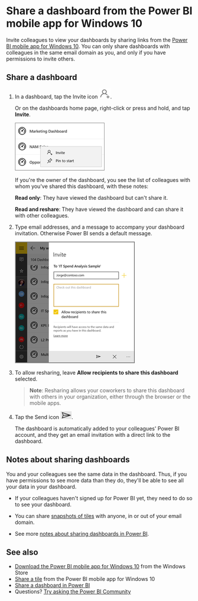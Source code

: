 <properties 
   pageTitle="Share a dashboard from the Power BI mobile app for Windows 10"
   description="Learn how to share dashboards with colleagues from the Power BI mobile app for Windows 10. You can only share dashboards if you have permission to invite others."
   services="powerbi" 
   documentationCenter="" 
   authors="maggiesMSFT" 
   manager="erikre" 
   backup=""
   editor=""
   tags=""
   qualityFocus="no"
   qualityDate=""/>
 
<tags
   ms.service="powerbi"
   ms.devlang="NA"
   ms.topic="article"
   ms.tgt_pltfrm="NA"
   ms.workload="powerbi"
   ms.date="01/20/2017"
   ms.author="maggies"/>
# Share a dashboard from the Power BI mobile app for Windows 10

Invite colleagues to view your dashboards by sharing links from the [Power BI mobile app for Windows 10](powerbi-mobile-win10phone-app-get-started.md). You can only share dashboards with colleagues in the same email domain as you, and only if you have permissions to invite others.

## Share a dashboard

1.  In a dashboard, tap the Invite icon ![](media/powerbi-mobile-share-a-dashboard-from-the-win10phone-app/PBI_Andr_InviteIcon.png).

    Or on the dashboards home page, right-click or press and hold, and tap **Invite**.

    ![](media/powerbi-mobile-share-a-dashboard-from-the-win10phone-app/pbi_win10_sharedash.png)

    If you're the owner of the dashboard, you see the list of colleagues with whom you've shared this dashboard, with these notes:

    **Read only**: They have viewed the dashboard but can't share it.

    **Read and reshare**: They have viewed the dashboard and can share it with other colleagues.

2.  Type email addresses, and a message to accompany your dashboard invitation. Otherwise Power BI sends a default message.

    ![](media/powerbi-mobile-share-a-dashboard-from-the-win10phone-app/power-bi-windows-10-share-dashboard.png)

3.  To allow resharing, leave **Allow recipients to share this dashboard** selected.

    >**Note**:  Resharing allows your coworkers to share this dashboard with others in your organization, either through the browser or the mobile apps.

4.  Tap the Send icon ![](media/powerbi-mobile-share-a-dashboard-from-the-win10phone-app/PBI_Win10Ph_SendIcon.png).

    The dashboard is automatically added to your colleagues' Power BI account, and they get an email invitation with a direct link to the dashboard.


## Notes about sharing dashboards

You and your colleagues see the same data in the dashboard. Thus, if you have permissions to see more data than they do, they'll be able to see all your data in your dashboard.

-   If your colleagues haven't signed up for Power BI yet, they need to do so to see your dashboard.

-   You can share [snapshots of tiles](powerbi-mobile-share-a-tile-from-the-win10phone-app.md) with anyone, in or out of your email domain.

-   See more [notes about sharing dashboards in Power BI](powerbi-service-share-unshare-dashboard.md#notes-about-sharing).

## See also

- [Download the Power BI mobile app for Windows 10](http://go.microsoft.com/fwlink/?LinkID=526478) from the Windows Store  
- [Share a tile](powerbi-mobile-share-a-tile-from-the-win10phone-app.md) from the Power BI mobile app for Windows 10  
- [Share a dashboard in Power BI](powerbi-service-share-unshare-dashboard.md) 
- Questions? [Try asking the Power BI Community](http://community.powerbi.com/)



